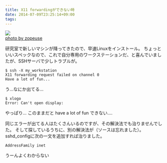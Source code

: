 ```yaml
---
title: X11 forwardingができない時
date: 2014-07-09T23:25:14+09:00
tags: 
---
```


[![](http://farm1.staticflickr.com/99/271120032_7496977120.jpg)](http://www.flickr.com/photos/37136574@N00/271120032)  
[photo by zopeuse](http://www.flickr.com/photos/37136574@N00/271120032)

研究室で新しいマシンが降ってきたので、早速Linuxをインストール。
ちょっといいスペックなので、これで自分専用のワークステーションだ、と喜んでいましたが、SSHサーバで少しトラブルが。

```
$ ssh -X my_workstation
X11 forwarding request failed on channel 0
Have a lot of fun...
```

う\.\.\.なにか出てる\.\.\.

```
$ xlogo
Error: Can't open display:
```

やっぱり\.\.\.
このままだと have a lot of fun できない\.\.\.\.

同じエラーが出てる人はたくさんいるのですが、その解決法でも治りませんでした。
そして探しているうちに、別の解決法が（ソースは忘れました）。sshd\_configに次の一文を追加すれば治りました。

```sshdconfig
AddressFamily inet
```

うーんよくわからない

